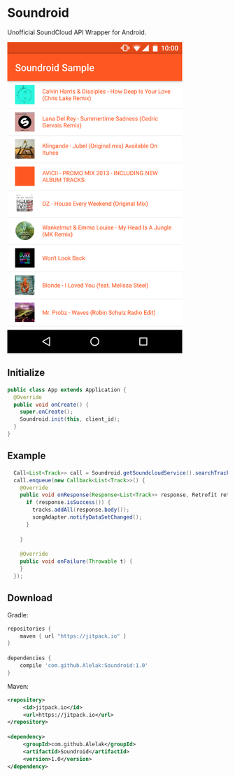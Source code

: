 Soundroid
=========
  
Unofficial SoundCloud API Wrapper for Android.

<img src="screenshots/screenshot.png" width="400">

## Initialize
```java
public class App extends Application {
  @Override
  public void onCreate() {
    super.onCreate();
    Soundroid.init(this, client_id);
  }
}
```
## Example
```java
  Call<List<Track>> call = Soundroid.getSoundcloudService().searchTracksByGenres("House", 20);
  call.enqueue(new Callback<List<Track>>() {
    @Override
    public void onResponse(Response<List<Track>> response, Retrofit retrofit) {
      if (response.isSuccess()) {
        tracks.addAll(response.body());
        songAdapter.notifyDataSetChanged();
      }

    }

    @Override
    public void onFailure(Throwable t) {
    }
  });
```
## Download
Gradle:

```gradle
repositories {
    maven { url "https://jitpack.io" }
}

dependencies {
    compile 'com.github.Alelak:Soundroid:1.0'
}
```

Maven:

```xml
<repository>
	 <id>jitpack.io</id>
	 <url>https://jitpack.io</url>
</repository>

<dependency>
	 <groupId>com.github.Alelak</groupId>
	 <artifactId>Soundroid</artifactId>
	 <version>1.0</version>
</dependency>
```
